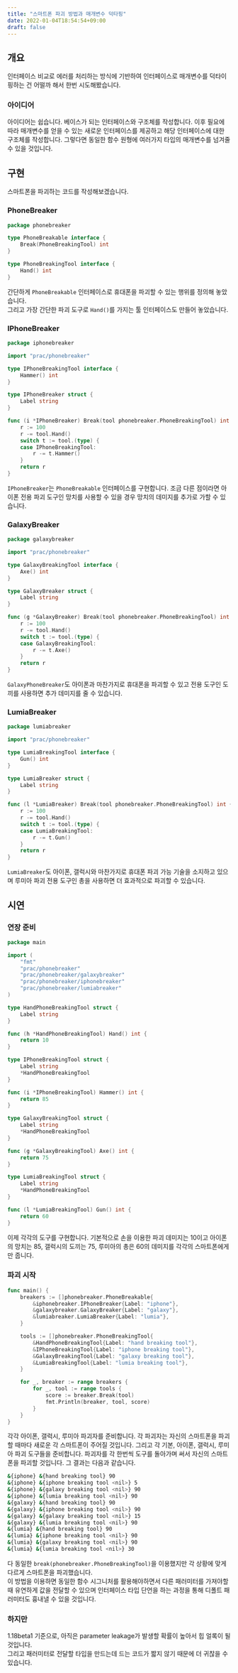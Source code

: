 ```yaml
---
title: "스마트폰 파괴 방법과 매개변수 덕타핑"
date: 2022-01-04T18:54:54+09:00
draft: false
---
```


## 개요

인터페이스 비교로 에러를 처리하는 방식에 기반하여 인터페이스로 매개변수를 덕타이핑하는 건 어떨까 해서 한번 시도해봤습니다.

### 아이디어

아이디어는 쉽습니다. 베이스가 되는 인터페이스와 구조체를 작성합니다. 이후 필요에 따라 매개변수를 얻을 수 있는 새로운 인터페이스를 제공하고 해당 인터페이스에 대한 구조체를 작성합니다. 그렇다면 동일한 함수 원형에 여러가지 타입의 매개변수를 넘겨줄 수 있을 것입니다.

## 구현

스마트폰을 파괴하는 코드를 작성해보겠습니다.

### PhoneBreaker

```go
package phonebreaker

type PhoneBreakable interface {
	Break(PhoneBreakingTool) int
}

type PhoneBreakingTool interface {
	Hand() int
}
```

간단하게 `PhoneBreakable` 인터페이스로 휴대폰을 파괴할 수 있는 행위를 정의해 놓았습니다.  
그리고 가장 간단한 파괴 도구로 `Hand()`를 가지는 툴 인터페이스도 만들어 놓았습니다.

### IPhoneBreaker

```go
package iphonebreaker

import "prac/phonebreaker"

type IPhoneBreakingTool interface {
	Hammer() int
}

type IPhoneBreaker struct {
	Label string
}

func (i *IPhoneBreaker) Break(tool phonebreaker.PhoneBreakingTool) int {
	r := 100
	r -= tool.Hand()
	switch t := tool.(type) {
	case IPhoneBreakingTool:
		r -= t.Hammer()
	}
	return r
}

```

`IPhoneBreaker`는 `PhoneBreakable` 인터페이스를 구현합니다. 조금 다른 점이라면 아이폰 전용 파괴 도구인 망치를 사용할 수 있을 경우 망치의 데미지를 추가로 가할 수 있습니다.

### GalaxyBreaker

```go
package galaxybreaker

import "prac/phonebreaker"

type GalaxyBreakingTool interface {
	Axe() int
}

type GalaxyBreaker struct {
	Label string
}

func (g *GalaxyBreaker) Break(tool phonebreaker.PhoneBreakingTool) int {
	r := 100
	r -= tool.Hand()
	switch t := tool.(type) {
	case GalaxyBreakingTool:
		r -= t.Axe()
	}
	return r
}

```

`GalaxyPhoneBreaker`도 아이폰과 마찬가지로 휴대폰을 파괴할 수 있고 전용 도구인 도끼를 사용하면 추가 데미지를 줄 수 있습니다.

### LumiaBreaker

```go
package lumiabreaker

import "prac/phonebreaker"

type LumiaBreakingTool interface {
	Gun() int
}

type LumiaBreaker struct {
	Label string
}

func (l *LumiaBreaker) Break(tool phonebreaker.PhoneBreakingTool) int {
	r := 100
	r -= tool.Hand()
	switch t := tool.(type) {
	case LumiaBreakingTool:
		r -= t.Gun()
	}
	return r
}

```

`LumiaBreaker`도 아이폰, 갤럭시와 마찬가지로 휴대폰 파괴 가능 기술을 소지하고 있으며 루미아 파괴 전용 도구인 총을 사용하면 더 효과적으로 파괴할 수 있습니다.

## 시연

### 연장 준비

```go
package main

import (
	"fmt"
	"prac/phonebreaker"
	"prac/phonebreaker/galaxybreaker"
	"prac/phonebreaker/iphonebreaker"
	"prac/phonebreaker/lumiabreaker"
)

type HandPhoneBreakingTool struct {
	Label string
}

func (h *HandPhoneBreakingTool) Hand() int {
	return 10
}

type IPhoneBreakingTool struct {
	Label string
	*HandPhoneBreakingTool
}

func (i *IPhoneBreakingTool) Hammer() int {
	return 85
}

type GalaxyBreakingTool struct {
	Label string
	*HandPhoneBreakingTool
}

func (g *GalaxyBreakingTool) Axe() int {
	return 75
}

type LumiaBreakingTool struct {
	Label string
	*HandPhoneBreakingTool
}

func (l *LumiaBreakingTool) Gun() int {
	return 60
}
```

이제 각각의 도구를 구현합니다. 기본적으로 손을 이용한 파괴 데미지는 10이고 아이폰의 망치는 85, 갤럭시의 도끼는 75, 루미아의 총은 60의 데미지를 각각의 스마트폰에게만 줍니다.

### 파괴 시작

```go
func main() {
	breakers := []phonebreaker.PhoneBreakable{
		&iphonebreaker.IPhoneBreaker{Label: "iphone"},
		&galaxybreaker.GalaxyBreaker{Label: "galaxy"},
		&lumiabreaker.LumiaBreaker{Label: "lumia"},
	}

	tools := []phonebreaker.PhoneBreakingTool{
		&HandPhoneBreakingTool{Label: "hand breaking tool"},
		&IPhoneBreakingTool{Label: "iphone breaking tool"},
		&GalaxyBreakingTool{Label: "galaxy breaking tool"},
		&LumiaBreakingTool{Label: "lumia breaking tool"},
	}

	for _, breaker := range breakers {
		for _, tool := range tools {
			score := breaker.Break(tool)
			fmt.Println(breaker, tool, score)
		}
	}
}
```

각각 아이폰, 갤럭시, 루미아 파괴자를 준비합니다. 각 파괴자는 자신의 스마트폰을 파괴할 때마다 새로운 각 스마트폰이 주어질 것입니다. 그리고 각 기본, 아이폰, 갤럭시, 루미아 파괴 도구들을 준비합니다. 파괴자를 각 한번씩 도구를 돌아가며 써서 자신의 스마트폰을 파괴할 것입니다. 그 결과는 다음과 같습니다.

```bash
&{iphone} &{hand breaking tool} 90
&{iphone} &{iphone breaking tool <nil>} 5
&{iphone} &{galaxy breaking tool <nil>} 90
&{iphone} &{lumia breaking tool <nil>} 90
&{galaxy} &{hand breaking tool} 90
&{galaxy} &{iphone breaking tool <nil>} 90
&{galaxy} &{galaxy breaking tool <nil>} 15
&{galaxy} &{lumia breaking tool <nil>} 90
&{lumia} &{hand breaking tool} 90
&{lumia} &{iphone breaking tool <nil>} 90
&{lumia} &{galaxy breaking tool <nil>} 90
&{lumia} &{lumia breaking tool <nil>} 30
```

다 동일한 `break(phonebreaker.PhoneBreakingTool)`을 이용했지만 각 상황에 맞게 다르게 스마트폰을 파괴했습니다.  
이 방법을 이용하면 동일한 함수 시그니처를 활용해야하면서 다른 패러미터를 가져야할 때 유연하게 값을 전달할 수 있으며 인터페이스 타입 단언을 하는 과정을 통해 디폴트 패러미터도 흉내낼 수 있을 것입니다.

### 하지만

1.18beta1 기준으로, 아직은 parameter leakage가 발생할 확률이 높아서 힙 얼록이 될 것입니다.  
그리고 패러미터로 전달할 타입을 만드는데 드는 코드가 짧지 않기 때문에 더 귀찮을 수 있습니다.
